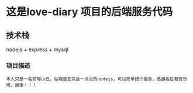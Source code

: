# 这是love-diary 项目的后端服务代码

## 技术栈

   nodejs + express + mysql

### 项目描述

    本人只是一名前端小白，后端语言只会一点点的nodejs，可以简单搭个服务，感谢各位看官勿喷，谢谢！！！
